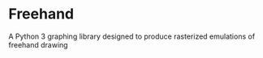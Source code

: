 # Freehand

A Python 3 graphing library designed to produce rasterized
emulations of freehand drawing

